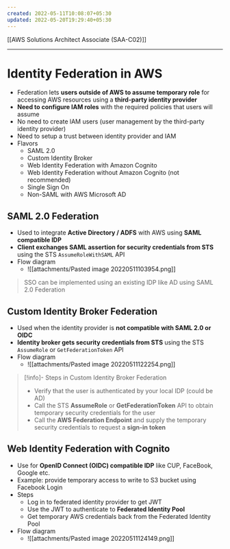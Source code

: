 ```yaml
---
created: 2022-05-11T10:08:07+05:30
updated: 2022-05-20T19:29:40+05:30
---
```

[[AWS Solutions Architect Associate (SAA-C02)]]

---
# Identity Federation in AWS
- Federation lets **users outside of AWS to assume temporary role** for accessing AWS resources using a **third-party identity provider**
- **Need to configure IAM roles** with the required policies that users will assume
- No need to create lAM users (user management by the third-party identity provider)
- Need to setup a trust between identity provider and IAM
- Flavors
	-   SAML 2.0
	-   Custom Identity Broker
	-   Web Identity Federation with Amazon Cognito
	-   Web Identity Federation without Amazon Cognito (not recommended)
	-   Single Sign On
	-   Non-SAML with AWS Microsoft AD

## SAML 2.0 Federation
- Used to integrate **Active Directory / ADFS** with AWS using **SAML compatible IDP**
- **Client exchanges SAML assertion for security credentials from STS** using the STS `AssumeRoleWithSAML` API
- Flow diagram
	- ![[attachments/Pasted image 20220511103954.png]]

> SSO can be implemented using an existing IDP like AD using SAML 2.0 Federation

## Custom Identity Broker Federation
- Used when the identity provider is **not compatible with SAML 2.0 or OIDC**
- **Identity broker gets security credentials from STS** using the STS `AssumeRole` or `GetFederationToken` API
- Flow diagram
	- ![[attachments/Pasted image 20220511122254.png]]

> [!info]- Steps in Custom Identity Broker Federation
> -   Verify that the user is authenticated by your local IDP (could be AD)
> -   Call the STS **AssumeRole** or **GetFederationToken** API to obtain temporary security credentials for the user
> -   Call the **AWS Federation Endpoint** and supply the temporary security credentials to request a **sign-in token**

## Web Identity Federation with Cognito
- Use for **OpenID Connect (OIDC) compatible IDP** like CUP, FaceBook, Google etc.
- Example: provide temporary access to write to S3 bucket using Facebook Login
- Steps
    -   Log in to federated identity provider to get JWT
    -   Use the JWT to authenticate to **Federated Identity Pool**
    -   Get temporary AWS credentials back from the Federated Identity Pool
- Flow diagram
	- ![[attachments/Pasted image 20220511124149.png]]